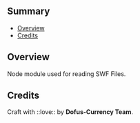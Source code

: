 ## <a name='TOC'>Summary</a>

- [Overview](#overview)
- [Credits](#credits)

## <a name='overview'>Overview</a>

Node module used for reading SWF Files.

## <a name='credits'>Credits</a>

Craft with ::love:: by **Dofus-Currency Team**.